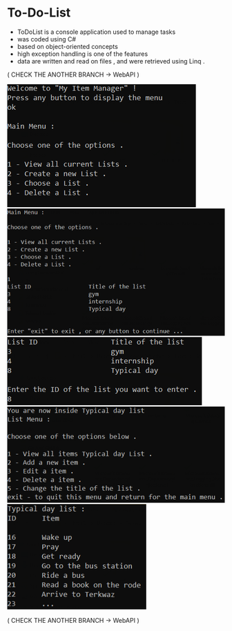 # To-Do-List
- ToDoList is a console application used to manage tasks 
- was coded using C# 
- based on object-oriented concepts 
- high exception handling is one of the features 
- data are written and read on files , and were retrieved using Linq .

( CHECK THE ANOTHER BRANCH -> WebAPI )

![](https://github.com/IssamAbdoh/To-Do-List/blob/WebAPI/Pictures/1.png)
![](https://github.com/IssamAbdoh/To-Do-List/blob/WebAPI/Pictures/2.png)
![](https://github.com/IssamAbdoh/To-Do-List/blob/WebAPI/Pictures/3.png)
![](https://github.com/IssamAbdoh/To-Do-List/blob/WebAPI/Pictures/4.png)
![](https://github.com/IssamAbdoh/To-Do-List/blob/WebAPI/Pictures/5.png)

( CHECK THE ANOTHER BRANCH -> WebAPI )
